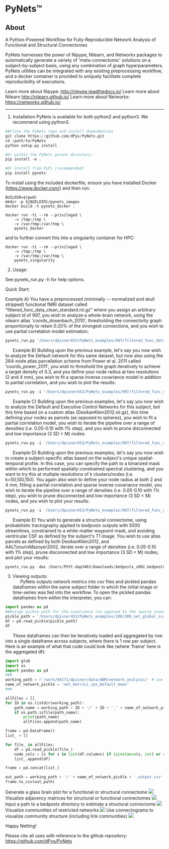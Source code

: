 PyNets™
======

About
-----
A Python-Powered Workflow for Fully-Reproducible Network Analysis of Functional and Structural Connectomes

PyNets harnesses the power of Nipype, Nilearn, and Networkx packages to automatically generate a variety of 'meta-connectomic' solutions on a subject-by-subject basis, using any combination of graph hyperparameters. PyNets utilities can be integrated with any existing preprocessing workflow, and a docker container is provided to uniquely facilitate complete reproducibility of executions.

Learn more about Nipype: http://nipype.readthedocs.io/
Learn more about Nilearn http://nilearn.github.io/
Learn more about Networkx: https://networkx.github.io/

-----

1. Installation
PyNets is available for both python2 and python3. We recommend using python3.
```python
##Clone the PyNets repo and install dependencies
git clone https://github.com/dPys/PyNets.git
cd /path/to/PyNets
python setup.py install

#Or within the PyNets parent directory:
pip install -e .

#Or install from PyPi (recommended)
pip install pynets
```

To install using the included dockerfile, ensure you have installed Docker (https://www.docker.com/) and then run:
```
BUILDIR=$(pwd)
mkdir -p ${BUILDIR}/pynets_images
docker build -t pynets_docker .

docker run -ti --rm --privileged \
    -v /tmp:/tmp \
    -v /var/tmp:/var/tmp \
    pynets_docker
```

and to further convert this into a singularity container for HPC:

```
docker run -ti --rm --privileged \
    -v /tmp:/tmp \
    -v /var/tmp:/var/tmp \
    pynets_singularity
```

2. Usage:

See pynets_run.py -h for help options.

Quick Start:

Example A) You have a preprocessed (minimally -- normalized and skull stripped) functional fMRI dataset called "filtered_func_data_clean_standard.nii.gz" where you assign an arbitrary subject id of 997, you wish to analyze a whole-brain network, using the nilearn atlas 'coords_dosenbach_2010', thresholding the connectivity graph proportionally to retain 0.20% of the strongest connections, and you wish to use partial correlation model estimation:
```python
pynets_run.py '/Users/dpisner453/PyNets_examples/997/filtered_func_data_clean_standard.nii.gz' -id '997' -a 'coords_dosenbach_2010' -mod 'partcorr' -thr '0.20'
```
&nbsp;&nbsp;&nbsp;&nbsp;&nbsp; Example B) Building upon the previous example, let's say you now wish to analyze the Default network for this same dataset, but now also using the 264-node atlas parcellation scheme from Power et al. 2011 called 'coords_power_2011', you wish to threshold the graph iteratively to achieve a target density of 0.3, and you define your node radius at two resolutions (2 and 4 mm), you wish to fit a  sparse inverse covariance model in addition to partial correlation, and you wish to plot the results:
```python
pynets_run.py -i '/Users/dpisner453/PyNets_examples/997/filtered_func_data_clean_standard.nii.gz' -id '997' -a 'coords_dosenbach_2010,coords_power_2011' -n 'Default' -dt -thr '0.3' -ns '2,4' -mod 'partcorr,sps' -plt
```

&nbsp;&nbsp;&nbsp;&nbsp;&nbsp; Example C) Building upon the previous examples, let's say you now wish to analyze the Default and Executive Control Networks for this subject, bot this time based on a custom atlas (DesikanKlein2012.nii.gz), this time defining your nodes as parcels (as opposed to spheres), you wish to fit a partial correlation model, you wish to iterate the pipeline over a range of densities (i.e. 0.05-0.10 with 1% step), and you wish to prune disconnected and low importance (3 SD < M) nodes:
```python
pynets_run.py -i '/Users/dpisner453/PyNets_examples/997/filtered_func_data_clean_standard.nii.gz' -id '997' -ua '/Users/dpisner453/PyNets_example_atlases/DesikanKlein2012.nii.gz' -n 'Default,Cont' -mod 'partcorr' -dt -min_thr 0.05 -max_thr 0.10 -step_thr 0.01 -parc -p
```

&nbsp;&nbsp;&nbsp;&nbsp;&nbsp; Example D) Building upon the previous examples, let's say you now wish to create a subject-specific atlas based on the subject's unique spatial-temporal profile. In this case, you can specify the path to a binarized mask within which to performed spatially-constrained spectral clustering, and you want to try this at multiple resolutions of k clusters/nodes (i.e. k=50,100,150). You again also wish to define your node radius at both 2 and 4 mm, fitting a partial correlation and sparse inverse covariance model, you wish to iterate the pipeline over a range of densities (i.e. 0.05-0.10 with 1% step), you wish to prune disconnected and low importance (3 SD < M) nodes, and you wish to plot your results:
```python
pynets_run.py -i '/Users/dpisner453/PyNets_examples/997/filtered_func_data_clean_standard.nii.gz' -id '997' -cm '/Users/dpisner453/PyNets_example/997_grey_matter_mask_bin.nii.gz' -ns '2,4' -mod 'partcorr,sps' -k_min 50 -k_max 150 -k_step 50 -dt -min_thr 0.05 -max_thr 0.10 -step_thr 0.01 -p -plt
```

&nbsp;&nbsp;&nbsp;&nbsp;&nbsp; Example E) You wish to generate a structural connectome, using probabilistic tractography applied to bedpostx outputs with 5000 streamlines, constrained to a white-matter waypoint mask, and avoiding ventricular CSF as defined by the subject's T1 image. You wish to use atlas parcels as defined by both DesikanKlein2012, and AALTzourioMazoyer2002, iterate over a range of densities (i.e. 0.05-0.10 with 1% step), prune disconnected and low importance (3 SD < M) nodes, and plot your results:
```python
pynets_run.py -dwi /Users/PSYC-dap3463/Downloads/bedpostx_s002.bedpostX -id s002 -ua '/Users/PSYC-dap3463/Applications/PyNets/pynets/atlases/DesikanKlein2012.nii.gz,/Users/PSYC-dap3463/Applications/PyNets/pynets/atlases/AALTzourioMazoyer2002' -s 5000 -thr 0.1 -dt -min_thr 0.05 -max_thr 0.10 -step_thr 0.01 -p -parc -anat '/Users/PSYC-dap3463/Downloads/s002/s002_anat_T1.nii.gz'
```

3. Viewing outputs:\
&nbsp;&nbsp;&nbsp;&nbsp;&nbsp; PyNets outputs network metrics into csv files and pickled pandas dataframes within the same subject folder
in which the initial image or time-series was fed into the workflow. To open the pickled pandas dataframes
from within the interpreter, you can:

```python
import pandas as pd
##Assign pickle path for the covariance (as opposed to the sparse inverse covariance net)
pickle_path = '/Users/dpisner453/PyNets_examples/200/200_net_global_scalars_cov_200'
df = pd.read_pickle(pickle_path)
df
```

&nbsp;&nbsp;&nbsp;&nbsp;&nbsp; These dataframes can then be iteratively loaded and aggregated by row into a single dataframe across subjects, where there is 1 row per subject. Here is an example of what that code could look like (where 'frame' here is the aggregated df):
```python
import glob
import os
import pandas as pd
###
working_path = r'/work/04171/dpisner/data/ABM/network_analysis/' # use your path
name_of_network_pickle = 'net_metrics_sps_Default_mean'
###

allFiles = []
for ID in os.listdir(working_path):
    path_name = working_path + ID + '/' + ID + '_' + name_of_network_pickle
    if os.path.isfile(path_name):
        print(path_name)
        allFiles.append(path_name)

frame = pd.DataFrame()
list_ = []

for file_ in allFiles:
    df = pd.read_pickle(file_)
    node_cols = [s for s in list(df.columns) if isinstance(s, int) or any(c.isdigit() for c in s)]
    list_.append(df)

frame = pd.concat(list_)

out_path = working_path + '/' + name_of_network_pickle + '_output.csv'
frame.to_csv(out_path)
```
Generate a glass brain plot for a functional or structural connectome
![](tests/examples/997/997_whole_brain_cluster_labels_PCA200_sps_connectome_viz.png)
Visualize adjacency matrices for structural or functional connectomes
![](docs/structural_adj_mat.png)
Input a path to a bedpostx directory to estimate a structural connectome
![](docs/pynets_diffusion.png)
Visualize communities of restricted networks
![](docs/glass_brain_communities.png)
Use connectograms to visualize community structure (including link communities)
![](docs/link_communities.png)

Happy Netting!

Please cite all uses with reference to the github repository: https://github.com/dPys/PyNets
